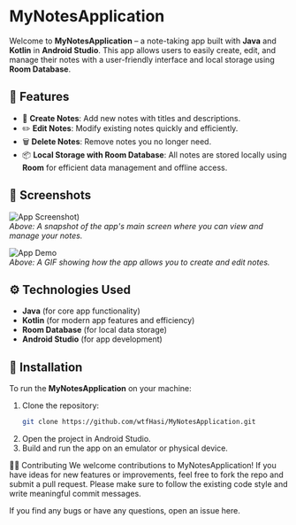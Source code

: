 # MyNotesApplication 

Welcome to **MyNotesApplication** – a note-taking app built with **Java** and **Kotlin** in **Android Studio**. This app allows users to easily create, edit, and manage their notes with a user-friendly interface and local storage using **Room Database**.

## 🚀 Features

- 📝 **Create Notes**: Add new notes with titles and descriptions.
- ✏️ **Edit Notes**: Modify existing notes quickly and efficiently.
- 🗑️ **Delete Notes**: Remove notes you no longer need.
- 📦 **Local Storage with Room Database**: All notes are stored locally using **Room** for efficient data management and offline access.

## 📸 Screenshots

![App Screenshot](https://raw.githubusercontent.com/wtfHasi/MyNotes/main/assets/1.png))  
*Above: A snapshot of the app's main screen where you can view and manage your notes.*

![App Demo](https://via.placeholder.com/500x300)  
*Above: A GIF showing how the app allows you to create and edit notes.*

## ⚙️ Technologies Used

- **Java** (for core app functionality)
- **Kotlin** (for modern app features and efficiency)
- **Room Database** (for local data storage)
- **Android Studio** (for app development)

## 📝 Installation

To run the **MyNotesApplication** on your machine:

1. Clone the repository:
   ```bash
   git clone https://github.com/wtfHasi/MyNotesApplication.git
2. Open the project in Android Studio.
3. Build and run the app on an emulator or physical device.

🧑‍💻 Contributing
We welcome contributions to MyNotesApplication! If you have ideas for new features or improvements, feel free to fork the repo and submit a pull request. Please make sure to follow the existing code style and write meaningful commit messages.

If you find any bugs or have any questions, open an issue here.



